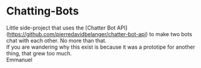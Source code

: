 # Chatting-Bots
Little side-project that uses the [Chatter Bot API] (https://github.com/pierredavidbelanger/chatter-bot-api) to make two bots chat with each other. No more than that.  
If you are wandering why this exist is because it was a prototipe for another thing, that grew too much.  
Emmanuel
